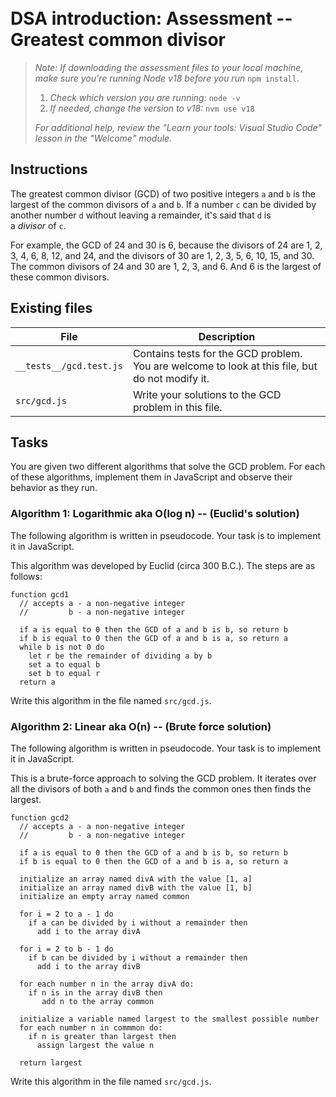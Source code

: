 \
DSA introduction: Assessment -- Greatest common divisor
========================================================

> *Note: If downloading the assessment files to your local machine, make sure you're running Node v18 before you run* `npm install`.
>
> 1.  *Check which version you are running:* `node -v`
> 2.  *If needed, change the version to v18:* `nvm use v18`
>
> _For additional help, review the "Learn your tools: Visual Studio Code" lesson in the "Welcome" module._

## Instructions

The greatest common divisor (GCD) of two positive integers `a` and `b` is the largest of the common divisors of `a` and `b`. If a number `c` can be divided by another number `d` without leaving a remainder, it's said that `d` is a *divisor* of `c`.

For example, the GCD of 24 and 30 is 6, because the divisors of 24 are 1, 2, 3, 4, 6, 8, 12, and 24, and the divisors of 30 are 1, 2, 3, 5, 6, 10, 15, and 30.\
The common divisors of 24 and 30 are 1, 2, 3, and 6. And 6 is the largest of these common divisors.

## Existing files

| File                    | Description                                                                                     |
| ----------------------- | ----------------------------------------------------------------------------------------------- |
| `__tests__/gcd.test.js` | Contains tests for the GCD problem. You are welcome to look at this file, but do not modify it. |
| `src/gcd.js`            | Write your solutions to the GCD problem in this file.                                           |

## Tasks

You are given two different algorithms that solve the GCD problem. For each of these algorithms, implement them in JavaScript and observe their behavior as they run.

### Algorithm 1: Logarithmic aka O(log n) -- (Euclid's solution)

The following algorithm is written in pseudocode. Your task is to implement it in JavaScript.

This algorithm was developed by Euclid (circa 300 B.C.). The steps are as follows:

```
function gcd1
  // accepts a - a non-negative integer
  //         b - a non-negative integer

  if a is equal to 0 then the GCD of a and b is b, so return b
  if b is equal to 0 then the GCD of a and b is a, so return a
  while b is not 0 do
    let r be the remainder of dividing a by b
    set a to equal b
    set b to equal r
  return a

```

Write this algorithm in the file named `src/gcd.js`.

### Algorithm 2: Linear aka O(n) -- (Brute force solution)

The following algorithm is written in pseudocode. Your task is to implement it in JavaScript.

This is a brute-force approach to solving the GCD problem. It iterates over all the divisors of both `a` and `b` and finds the common ones then finds the largest.

```
function gcd2
  // accepts a - a non-negative integer
  //         b - a non-negative integer

  if a is equal to 0 then the GCD of a and b is b, so return b
  if b is equal to 0 then the GCD of a and b is a, so return a

  initialize an array named divA with the value [1, a]
  initialize an array named divB with the value [1, b]
  initialize an empty array named common

  for i = 2 to a - 1 do
    if a can be divided by i without a remainder then
      add i to the array divA

  for i = 2 to b - 1 do
    if b can be divided by i without a remainder then
      add i to the array divB

  for each number n in the array divA do:
    if n is in the array divB then
       add n to the array common

  initialize a variable named largest to the smallest possible number
  for each number n in commmon do:
    if n is greater than largest then
      assign largest the value n

  return largest

```

Write this algorithm in the file named `src/gcd.js`.
